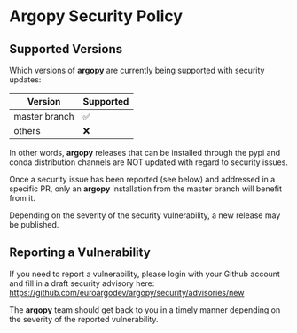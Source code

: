 # Argopy Security Policy

## Supported Versions

Which versions of **argopy** are currently being supported with security updates:

| Version | Supported          |
| ------- | ------------------ |
| master branch  | :white_check_mark: |
| others  | :x:                |

In other words, **argopy** releases that can be installed through the pypi and conda distribution channels are NOT updated with regard to security issues.

Once a security issue has been reported (see below) and addressed in a specific PR, only an **argopy** installation from the master branch will benefit from it.

Depending on the severity of the security vulnerability, a new release may be published.

## Reporting a Vulnerability

If you need to report a vulnerability, please login with your Github account and fill in a draft security advisory here:
https://github.com/euroargodev/argopy/security/advisories/new

The **argopy** team should get back to you in a timely manner depending on the severity of the reported vulnerability.
